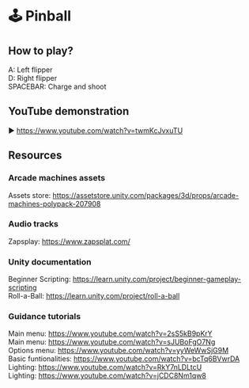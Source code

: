 # 🕹 Pinball

##  How to play?
A: Left flipper <br>
D: Right flipper <br>
SPACEBAR: Charge and shoot

## YouTube demonstration
▶ https://www.youtube.com/watch?v=twmKcJvxuTU

## Resources
### Arcade machines assets
Assets store: https://assetstore.unity.com/packages/3d/props/arcade-machines-polypack-207908 <br>
### Audio tracks
Zapsplay: https://www.zapsplat.com/
### Unity documentation
Beginner Scripting: https://learn.unity.com/project/beginner-gameplay-scripting <br>
Roll-a-Ball: https://learn.unity.com/project/roll-a-ball <br>
### Guidance tutorials
Main menu: https://www.youtube.com/watch?v=2sS5kB9pKrY <br>
Main menu: https://www.youtube.com/watch?v=sJUBoFgO7Ng <br>
Options menu: https://www.youtube.com/watch?v=yyWeWwSjG9M <br>
Basic funtionalities: https://www.youtube.com/watch?v=bcTq6BVwrDA <br>
Lighting: https://www.youtube.com/watch?v=RkY7nLDLtcU <br>
Lighting: https://www.youtube.com/watch?v=jCDC8Nm1qw8 <br>
